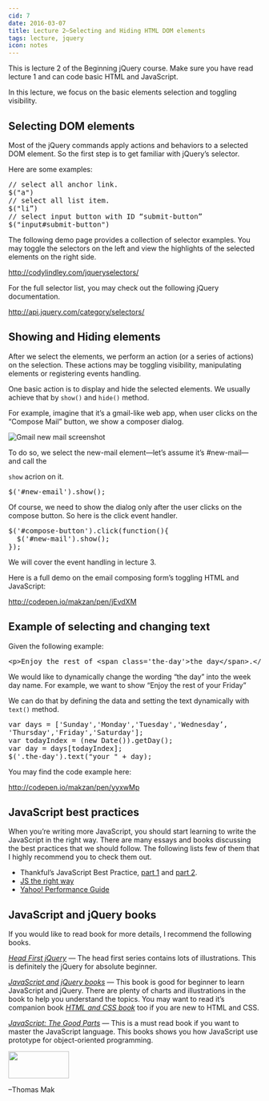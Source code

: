 ```yaml
---
cid: 7
date: 2016-03-07
title: Lecture 2—Selecting and Hiding HTML DOM elements
tags: lecture, jquery
icon: notes
---
```


This is lecture 2 of the Beginning jQuery course. Make sure you have read lecture 1 and can code basic HTML and JavaScript.

In this lecture, we focus on the basic elements selection and toggling visibility.

## Selecting DOM elements

Most of the jQuery commands apply actions and behaviors to a selected DOM element. So the first step is to get familiar with jQuery’s selector.

Here are some examples:

<pre>// select all anchor link.
$("a")
// select all list item.
$("li”)
// select input button with ID “submit-button”
$("input#submit-button")
</pre>
The following demo page provides a collection of selector examples. You may toggle the selectors on the left and view the highlights of the selected elements on the right side.

<a href="http://codylindley.com/jqueryselectors/">http://codylindley.com/jqueryselectors/</a>

For the full selector list, you may check out the following jQuery documentation.

<a href="http://api.jquery.com/category/selectors/">http://api.jquery.com/category/selectors/</a>

## Showing and Hiding elements
After we select the elements, we perform an action (or a series of actions) on the selection. These actions may be toggling visibility, manipulating elements or registering events handling.

One basic action is to display and hide the selected elements. We usually achieve that by <code>show()</code> and <code>hide()</code> method.

For example, imagine that it’s a gmail-like web app, when user clicks on the “Compose Mail” button, we show a composer dialog.

<img src="https://dl.dropboxusercontent.com/u/3079250/Public%20for%20Beginning%20jQuery/Screen%20Shot%202015-03-09%20at%209.31.40%20PM.png" alt="Gmail new mail screenshot">

To do so, we select the new-mail element—let’s assume it’s #new-mail—and call the <br>

<code>show</code> acrion on it.

<pre>$('#new-email').show();
</pre>
Of course, we need to show the dialog only after the user clicks on the compose button. So here is the click event handler.

<pre>$('#compose-button').click(function(){
  $('#new-mail').show();
});
</pre>
We will cover the event handling in lecture 3.

Here is a full demo on the email composing form’s toggling HTML and JavaScript:

<a href="http://codepen.io/makzan/pen/jEvdXM">http://codepen.io/makzan/pen/jEvdXM</a>

## Example of selecting and changing text

Given the following example:

<pre>&lt;p&gt;Enjoy the rest of &lt;span class='the-day'&gt;the day&lt;/span&gt;.&lt;/p&gt;
</pre>
We would like to dynamically change the wording “the day” into the week day name. For example, we want to show “Enjoy the rest of your Friday”

We can do that by defining the data and setting the text dynamically with <code>text()</code> method.

<pre>var days = ['Sunday','Monday','Tuesday','Wednesday’,
'Thursday','Friday','Saturday'];
var todayIndex = (new Date()).getDay();
var day = days[todayIndex];
$('.the-day').text("your " + day);
</pre>
You may find the code example here:

<a href="http://codepen.io/makzan/pen/yyxwMp">http://codepen.io/makzan/pen/yyxwMp</a>

## JavaScript best practices

When you’re writing more JavaScript, you should start learning to write the JavaScript in the right way. There are many essays and books discussing the best practices that we should follow. The following lists few of them that I highly recommend you to check them out.

<ul>
	<li>Thankful’s JavaScript Best Practice, <a href="http://www.thinkful.com/learn/javascript-best-practices-1/">part 1</a> and <a href="http://www.thinkful.com/learn/javascript-best-practices-2/">part 2</a>. </li>
	<li><a href="http://jstherightway.org/">JS the right way</a></li>
	<li><a href="https://developer.yahoo.com/performance/rules.html">Yahoo! Performance Guide</a></li>
</ul>

## JavaScript and jQuery books

If you would like to read book for more details, I recommend the following books.

<em><a href="http://shop.oreilly.com/product/0636920012740.do">Head First jQuery</a></em> — The head first series contains lots of illustrations. This is definitely the jQuery for absolute beginner.

<em><a href="http://javascriptbook.com/">JavaScript and jQuery books</a></em> — This book is good for beginner to learn JavaScript and jQuery. There are plenty of charts and illustrations in the book to help you understand the topics. You may want to read it’s companion book <em><a href="http://www.htmlandcssbook.com/">HTML and CSS book</a></em> too if you are new to HTML and CSS.

<em><a href="http://shop.oreilly.com/product/9780596517748.do">JavaScript: The Good Parts</a></em> — This is a must read book if you want to master the JavaScript language. This books shows you how JavaScript use prototype for object-oriented programming.

<img src="http://mak.la/signature" width="121" height="54" style="width: 121px; height: 54px;">

–Thomas Mak

